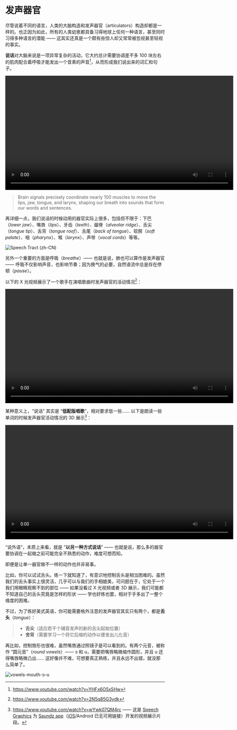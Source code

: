 # 发声器官

尽管说着不同的语言，人类的大脑构造和发声器官（articulators）构造却都是一样的。也正因为如此，所有的人类幼崽都具备习得地球上任何一种语言，甚至同时习得多种语言的潜能 —— 这其实还真是一个颇有些惊人却又常常被忽视甚至轻视的事实。

**说话**对大脑来说是一项异常复杂的活动，它大约总计需要协调差不多 100 块左右的肌肉配合着呼吸才能发出一个音素的声音[^1]，从而形成我们说出来的词汇和句子。

<video controls width="720"> <source src="/videos/speech-form-brain-signals.mp4" type="video/mp4"></source>Your browser does not support the video tag. </video>

> Brain signals precisely coordinate nearly 100 muscles to move the lips, jaw, tongue, and larynx, shaping our breath into sounds that form our words and sentences.

再详细一点，我们说话的时候动用的器官实际上很多，包括但不限于：下巴（*lower jaw*）、嘴唇（*lips*）、牙齿（*teeth*）、龈脊（*alveolar ridge*）、舌尖（*tongue tip*）、舌背（*tongue roof*）、舌尾（*back of tongue*）、软腭（*soft palate*）、咽（*pharynx*）、喉（*larynx*）、声带（*vocal cords*）等等。

![Speech Tract (zh-CN)](/images/articulators-cn.svg)

另外一个重要的方面是呼吸（*breathe*）—— 也就是说，肺也可以算作是发声器官 —— 呼吸不仅影响声音，也影响节奏；因为换气的必要，自然语流中总是存在停顿（*pause*）。

以下的 X 光视频展示了一个歌手在演唱歌曲时发声器官的活动情况[^2]：

<video controls width="720"> <source src="/videos/articulator-movement-singing.mp4" type="video/mp4"></source>Your browser does not support the video tag. </video>

某种意义上，“说话” 其实是 “**低配版唱歌**”，相对要求低一些…… 以下是朗读一些单词的时候发声器官活动情况的 3D 展示[^3]：

<video controls width="720"> <source src="/videos/3d-presentation.mp4" type="video/mp4"></source>Your browser does not support the video tag. </video>

“说外语”，本质上来看，就是 “**以另一种方式说话**” —— 也就是说，那么多的器官要协调在一起做之前可能完全不熟悉的动作，难度可想而知。

即便是让单一器官做不一样的动作也并非易事。

比如，你可以试试舌头。练一下就知道了，有意识地控制舌头是相当困难的。虽然我们的舌头事实上很灵活，几乎可以与我们的手相媲美，可问题在于，它处于一个我们用眼睛观察不到的部位 —— 如果没看过 X 光视频或者 3D 展示，我们可能都不知道自己的舌头究竟是怎样的形状 —— 学也好练也罢，相对于手多出了一整个维度的困难。

不过，为了练好美式英语，你可能需要格外注意的发声器官其实只有两个，都是**舌头**（*tongue*）：

> * **舌尖**（适应若干个辅音发声的新的舌尖起始位置）
> * **舍背**（需要学习一个将它后缩的动作以便发出儿化音）

[^1]: https://www.youtube.com/watch?v=YHFx6O5x5Hw
[^2]: https://www.youtube.com/watch?v=2N5q85G3ydk
[^3]: https://www.youtube.com/watch?v=wYwk07QM4rc —— 这是 [Speech Graphics](https://www.speech-graphics.com) 为 [Saundz app](https://soundz.pro/)（[iOS](https://apps.apple.com/us/app/soundz/id6448163324)/Android 已无可用链接）开发的视频展示片段。

再比如，控制唇形也很难，虽然嘴唇通过照镜子是可以看到的。有两个元音，被称作 “圆元音”（*round vowels*）—— <span class="pho">ɔ</span> 和 <span class="pho">u</span>，需要把嘴唇略微缩作圆形，并且 <span class="pho">u</span> 还得嘴唇略微凸出…… 这好像并不难，可想要真正熟练，并且永远不出错，就没那么简单了。

![vowels-mouth-ɔ-u](/images/vowels-mouth-ɔ-u.svg)
